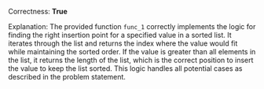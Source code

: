 Correctness: **True**

Explanation: The provided function `func_1` correctly implements the logic for finding the right insertion point for a specified value in a sorted list. It iterates through the list and returns the index where the value would fit while maintaining the sorted order. If the value is greater than all elements in the list, it returns the length of the list, which is the correct position to insert the value to keep the list sorted. This logic handles all potential cases as described in the problem statement.